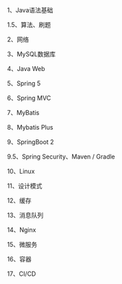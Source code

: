 1、Java语法基础

1.5、算法、刷题

2、网络

3、MySQL数据库

4、Java Web

5、Spring 5

6、Spring MVC

7、MyBatis

8、Mybatis Plus

9、SpringBoot 2

9.5、Spring Security、Maven / Gradle

10、Linux

11、设计模式

12、缓存

13、消息队列

14、Nginx

15、微服务

16、容器

17、CI/CD
